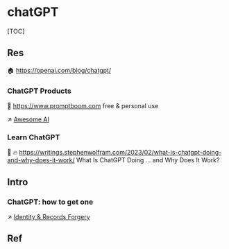 # chatGPT

[TOC]



## Res
🏠 https://openai.com/blog/chatgpt/


### ChatGPT Products
🔗 https://www.promptboom.com
free & personal use

↗ [Awesome AI](../../../../🔑%20CS%20Core/🧰%20Generic%20Tools%20&%20Projects/🕶️%20Awesome%20List/Awesome%20AI/Awesome%20AI.md)


### Learn ChatGPT
📄 🔥 https://writings.stephenwolfram.com/2023/02/what-is-chatgpt-doing-and-why-does-it-work/
What Is ChatGPT Doing … and Why Does It Work?



## Intro
### ChatGPT: how to get one 
↗ [Identity & Records Forgery](../../../../CyberSecurity/⛈️%20Risk%20Management/🐗%20Cybersecurity%20Threats%20&%20Attacks/Social%20Engineering%20&%20Physical%20Security/Identity%20&%20Records%20Forgery.md)



## Ref
[ 国内如何注册 ChatGPT]: https://zblogs.top/how-to-register-openai-chatgpt-in-china/
[注册ChatGPT全攻略]: https://mirror.xyz/boxchen.eth/9O9CSqyKDj4BKUIil7NC1Sa1LJM-3hsPqaeW_QjfFBc
